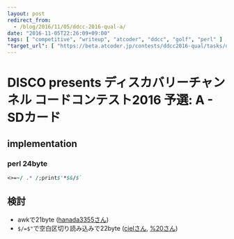 ```yaml
---
layout: post
redirect_from:
  - /blog/2016/11/05/ddcc-2016-qual-a/
date: "2016-11-05T22:26:09+09:00"
tags: [ "competitive", "writeup", "atcoder", "ddcc", "golf", "perl" ]
"target_url": [ "https://beta.atcoder.jp/contests/ddcc2016-qual/tasks/ddcc_2016_qual_a" ]
---
```


# DISCO presents ディスカバリーチャンネル コードコンテスト2016 予選: A - SDカード

## implementation

### perl 24byte

``` perl
<>=~/ .* /;print$'*$&/$`
```

## 検討

-   awkで$21$byte ([hanada3355さん](https://beta.atcoder.jp/contests/ddcc2016-qual/submissions/967091))
-   `$/=$"`で空白区切り読み込みで$22$byte ([cielさん](https://beta.atcoder.jp/contests/ddcc2016-qual/submissions/967320), [%20さん](https://beta.atcoder.jp/contests/ddcc2016-qual/submissions/967502))
